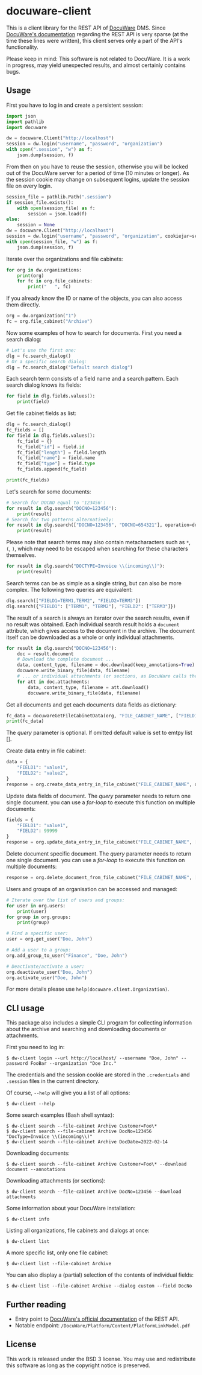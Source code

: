 # docuware-client

This is a client library for the REST API of [DocuWare][1] DMS. Since [DocuWare's documentation][2] regarding the REST
API is very sparse (at the time these lines were written), this client serves only a part of the API's functionality.

Please keep in mind: This software is not related to DocuWare. It is a work in progress, may yield unexpected results,
and almost certainly contains bugs.


## Usage

First you have to log in and create a persistent session:

```python
import json
import pathlib
import docuware

dw = docuware.Client("http://localhost")
session = dw.login("username", "password", "organization")
with open(".session", "w") as f:
    json.dump(session, f)
```

From then on you have to reuse the session, otherwise you will be locked out of the DocuWare server for a period of
time (10 minutes or longer). As the session cookie may change on subsequent logins, update the session file on every
login.

```python
session_file = pathlib.Path(".session")
if session_file.exists():
    with open(session_file) as f:
        session = json.load(f)
else:
    session = None
dw = docuware.Client("http://localhost")
session = dw.login("username", "password", "organization", cookiejar=session)
with open(session_file, "w") as f:
    json.dump(session, f)
```

Iterate over the organizations and file cabinets:

```python
for org in dw.organizations:
    print(org)
    for fc in org.file_cabinets:
        print("   ", fc)
```

If you already know the ID or name of the objects, you can also access them directly.

```python
org = dw.organization("1")
fc = org.file_cabinet("Archive")
```

Now some examples of how to search for documents. First you need a search dialog:

```python
# Let's use the first one:
dlg = fc.search_dialog()
# Or a specific search dialog:
dlg = fc.search_dialog("Default search dialog")
```

Each search term consists of a field name and a search pattern. Each search dialog
knows its fields:

```python
for field in dlg.fields.values():
    print(field)
```

Get file cabinet fields as list:
```python
dlg = fc.search_dialog()
fc_fields = []
for field in dlg.fields.values():
    fc_field = {}
    fc_field["id"] = field.id
    fc_field["length"] = field.length
    fc_field["name"] = field.name
    fc_field["type"] = field.type
    fc_fields.append(fc_field)

print(fc_fields)
```

Let's search for some documents:

```python
# Search for DOCNO equal to '123456':
for result in dlg.search("DOCNO=123456"):
    print(result)
# Search for two patterns alternatively:
for result in dlg.search(["DOCNO=123456", "DOCNO=654321"], operation=docuware.OR):
    print(result)
```

Please note that search terms may also contain metacharacters such as `*`, `(`, `)`, which may need to be escaped when
searching for these characters themselves.

```python
for result in dlg.search("DOCTYPE=Invoice \\(incoming\\)"):
    print(result)
```

Search terms can be as simple as a single string, but can also be more complex. The following two queries
are equivalent:

```python
dlg.search(["FIELD1=TERM1,TERM2", "FIELD2=TERM3"])
dlg.search({"FIELD1": ["TERM1", "TERM2"], "FIELD2": ["TERM3"]})
```

The result of a search is always an iterator over the search results, even if no result was obtained.
Each individual search result holds a `document` attribute, which gives access to the document in the archive.
The document itself can be downloaded as a whole or only individual attachments.

```python
for result in dlg.search("DOCNO=123456"):
    doc = result.document
    # Download the complete document ...
    data, content_type, filename = doc.download(keep_annotations=True)
    docuware.write_binary_file(data, filename)
    # ... or individual attachments (or sections, as DocuWare calls them)
    for att in doc.attachments:
        data, content_type, filename = att.download()
        docuware.write_binary_file(data, filename)
```

Get all documents and get each documents data fields as dictionary:
```python
fc_data = docuwareGetFileCabinetData(org, "FILE_CABINET_NAME", ["FIELD1=TERM1,TERM2", "FIELD2=TERM3"])
print(fc_data)
```
The _query_ parameter is optional. If omitted default value is set to emtpy list [].

Create data entry in file cabinet:
```python
data = {
    "FIELD1": "value1",
    "FIELD2": "value2",
}
response = org.create_data_entry_in_file_cabinet("FILE_CABINET_NAME", data)
```

Update data fields of document. The _query_ parameter needs to return one single document. you can use a _for-loop_ to execute this function on multiple documents:
```python
fields = {
    "FIELD1": "value1",
    "FIELD2": 99999
}
response = org.update_data_entry_in_file_cabinet("FILE_CABINET_NAME", ["FIELD1=TERM1,TERM2", "FIELD2=TERM3"], fields)
```

Delete document specific document. The _query_ parameter needs to return one single document. you can use a _for-loop_ to execute this function on multiple documents:
```python
response = org.delete_document_from_file_cabinet("FILE_CABINET_NAME", ["FIELD1=TERM1,TERM2", "FIELD2=TERM3"])
```

Users and groups of an organisation can be accessed and managed:

```python
# Iterate over the list of users and groups:
for user in org.users:
    print(user)
for group in org.groups:
    print(group)

# Find a specific user:
user = org.get_user("Doe, John")

# Add a user to a group:
org.add_group_to_user("Finance", "Doe, John")

# Deactivate/activate a user:
org.deactivate_user("Doe, John")
org.activate_user("Doe, John")
```

For more details please use `help(docuware.client.Organization)`.


## CLI usage

This package also includes a simple CLI program for collecting information about the archive and searching and
downloading documents or attachments.

First you need to log in:

```console
$ dw-client login --url http://localhost/ --username "Doe, John" --password FooBar --organization "Doe Inc."
```

The credentials and the session cookie are stored in the `.credentials` and `.session` files in the current directory.

Of course, `--help` will give you a list of all options:

```console
$ dw-client --help
```

Some search examples (Bash shell syntax):

```console
$ dw-client search --file-cabinet Archive Customer=Foo\*
$ dw-client search --file-cabinet Archive DocNo=123456 "DocType=Invoice \\(incoming\\)"
$ dw-client search --file-cabinet Archive DocDate=2022-02-14
```

Downloading documents:

```console
$ dw-client search --file-cabinet Archive Customer=Foo\* --download document --annotations
```

Downloading attachments (or sections):

```console
$ dw-client search --file-cabinet Archive DocNo=123456 --download attachments
```

Some information about your DocuWare installation:

```console
$ dw-client info
```

Listing all organizations, file cabinets and dialogs at once:

```console
$ dw-client list
```

A more specific list, only one file cabinet:

```console
$ dw-client list --file-cabinet Archive
```

You can also display a (partial) selection of the contents of individual fields:

```console
$ dw-client list --file-cabinet Archive --dialog custom --field DocNo
```


## Further reading

* Entry point to [DocuWare's official documentation][2] of the REST API.
* Notable endpoint: `/DocuWare/Platform/Content/PlatformLinkModel.pdf`


## License

This work is released under the BSD 3 license. You may use and redistribute this software as long as the copyright
notice is preserved.


[1]: https://docuware.com/
[2]: https://developer.docuware.com/rest/index.html

